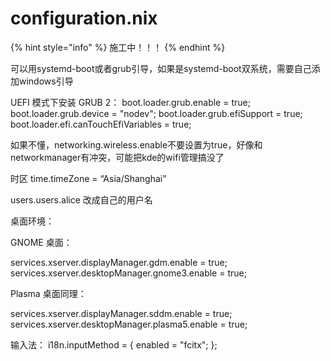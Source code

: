# configuration.nix

{% hint style="info" %}
施工中！！！
{% endhint %}

可以用systemd-boot或者grub引导，如果是systemd-boot双系统，需要自己添加windows引导

UEFI 模式下安装 GRUB 2： boot.loader.grub.enable = true; boot.loader.grub.device = "nodev"; boot.loader.grub.efiSupport = true; boot.loader.efi.canTouchEfiVariables = true;

如果不懂，networking.wireless.enable不要设置为true，好像和networkmanager有冲突，可能把kde的wifi管理搞没了

时区 time.timeZone = “Asia/Shanghai”

users.users.alice 改成自己的用户名

桌面环境：

GNOME 桌面：

services.xserver.displayManager.gdm.enable = true; services.xserver.desktopManager.gnome3.enable = true;

Plasma 桌面同理： 

services.xserver.displayManager.sddm.enable = true; services.xserver.desktopManager.plasma5.enable = true;

输入法： i18n.inputMethod = { enabled = "fcitx"; };

